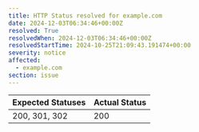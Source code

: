 ```yaml
---
title: HTTP Status resolved for example.com
date: 2024-12-03T06:34:46+00:00Z
resolved: True
resolvedWhen: 2024-12-03T06:34:46+00:00Z
resolvedStartTime: 2024-10-25T21:09:43.191474+00:00
severity: notice
affected:
  - example.com
section: issue
---
```


| Expected Statuses | Actual Status  |
|-------------------|----------------|
| 200, 301, 302 | 200 |
